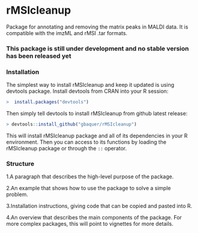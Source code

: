 # rMSIcleanup
Package for annotating and removing the matrix peaks in MALDI data. It is compatible with the imzML and rMSI .tar formats.

### This package is still under development and no stable version has been released yet

### Installation
The simplest way to install rMSIcleanup and keep it updated is using devtools package. Install devtools from CRAN into your R session:
```R
>  install.packages("devtools")
```
Then simply tell devtools to install rMSIcleanup from github latest release:
```R
> devtools::install_github("gbaquer/rMSIcleanup")
```
This will install rMSIcleanup package and all of its dependencies in your R environment. Then you can access to its functions by loading the rMSIcleanup package or through the `::` operator.

### Structure
1.A paragraph that describes the high-level purpose of the package.

2.An example that shows how to use the package to solve a simple problem.

3.Installation instructions, giving code that can be copied and pasted into R.

4.An overview that describes the main components of the package. For more complex packages, this will point to vignettes for more details.